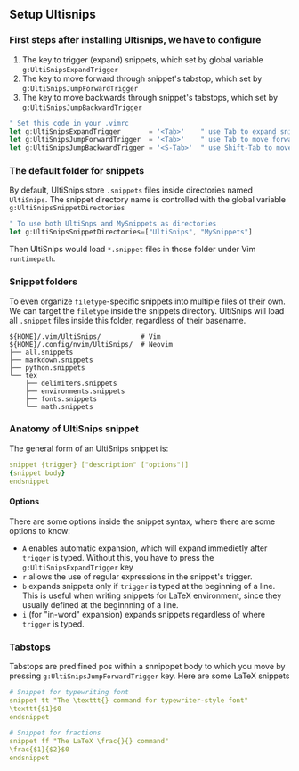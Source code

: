 ## Setup Ultisnips

### First steps after installing Ultisnips, we have to configure
1. The key to trigger (expand) snippets, which set by global variable `g:UltiSnipsExpandTrigger`
2. The key to move forward through snippet's tabstop, which set by `g:UltiSnipsJumpForwardTrigger`
3. The key to move backwards through snippet's tabstops, which set by `g:UltiSnipsJumpBackwardTrigger`
```js
" Set this code in your .vimrc
let g:UltiSnipsExpandTrigger       = '<Tab>'    " use Tab to expand snippets
let g:UltiSnipsJumpForwardTrigger  = '<Tab>'    " use Tab to move forward through tabstops
let g:UltiSnipsJumpBackwardTrigger = '<S-Tab>'  " use Shift-Tab to move backward through tabstops
```

### The default folder for snippets
By default, UltiSnips store `.snippets` files inside directories named `UltiSnips`. The snippet directory name is controlled with the global variable `g:UltiSnipsSnippetDirectories`
```js
" To use both UltiSnps and MySnippets as directories
let g:UltiSnipsSnippetDirectories=["UltiSnips", "MySnippets"]
```
Then UltiSnips would load `*.snippet` files in those folder under Vim `runtimepath`.

### Snippet folders
To even organize `filetype`-specific snippets into multiple files of their own. We can target the `filetype` inside the snippets directory. UltiSnips will load all `.snippet` files inside this folder, regardless of their basename.
```
${HOME}/.vim/UltiSnips/          # Vim
${HOME}/.config/nvim/UltiSnips/  # Neovim
├── all.snippets
├── markdown.snippets
├── python.snippets
└── tex
    ├── delimiters.snippets
    ├── environments.snippets
    ├── fonts.snippets
    └── math.snippets
```

### Anatomy of UltiSnips snippet
The general form of an UltiSnips snippet is:
```yaml
snippet {trigger} ["description" ["options"]]
{snippet body}
endsnippet
```
#### Options
There are some options inside the snippet syntax, where there are some options to know:
- `A` enables automatic expansion, which will expand immedietly after `trigger` is typed. Without this, you have to press the `g:UltiSnipsExpandTrigger` key
- `r` allows the use of regular expressions in the snippet's trigger.
- `b` expands snippets only if `trigger` is typed at the beginning of a line. This is useful when writing snippets for LaTeX environment, since they usually defined at the beginnning of a line.
- `i` (for "in-word" expansion) expands snippets regardless of where `trigger` is typed.

### Tabstops
Tabstops are predifined pos within a snnipppet body to which you move by pressing `g:UltiSnipsJumpForwardTrigger` key. Here are some LaTeX snippets
```yaml
# Snippet for typewriting font
snippet tt "The \texttt{} command for typewriter-style font"
\texttt{$1}$0
endsnippet

# Snippet for fractions
snippet ff "The LaTeX \frac{}{} command"
\frac{$1}{$2}$0
endsnippet
```
